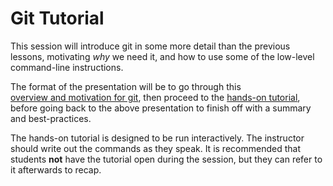 # Git Tutorial

This session will introduce git in some more detail than the previous lessons, 
motivating *why* we need it, and how to use some of the low-level command-line 
instructions. 

The format of the presentation will be to go through this  
[overview and motivation for git](https://docs.google.com/presentation/d/1eN6YI7ZBmYrP-TRi1_E1-y7WXwXCG5mbiDYH06txk_k/edit?usp=sharing),
then proceed to the [hands-on tutorial](https://swcarpentry.github.io/git-novice/), before going back to the 
above presentation to finish off with a summary and best-practices.

The hands-on tutorial is designed to be run interactively. The instructor should 
write out the commands as they speak. It is recommended that students **not** have 
the tutorial open during the session, but they can refer to it afterwards to recap.